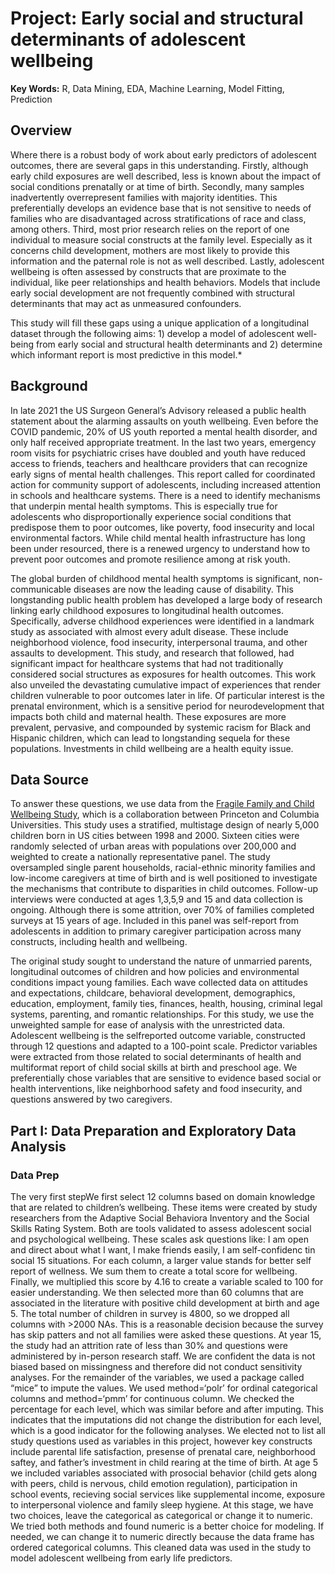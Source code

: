 # Project: Early social and structural determinants of adolescent wellbeing
**Key Words:** R, Data Mining, EDA, Machine Learning, Model Fitting, Prediction

## Overview

Where there is a robust body of work about early predictors of adolescent outcomes, there are several gaps in this understanding. Firstly, although early child exposures are well described, less is known about the impact of social conditions prenatally or at time of birth. Secondly, many samples inadvertently overrepresent families with majority identities. This preferentially develops an evidence base that is not sensitive to needs of families who are disadvantaged across stratifications of race and class, among others. Third, most prior research relies on the report of one individual to measure social constructs at the family level. Especially as it concerns child development, mothers are most likely to provide this information and the paternal role is not as well described. Lastly, adolescent wellbeing is often assessed by constructs that are proximate to the individual, like peer relationships and health behaviors. Models that include early social development are not frequently combined with structural determinants that may act as unmeasured confounders. 

This study will fill these gaps using a unique application of a longitudinal dataset through the following aims: 1) develop a model of adolescent well-being from early social and structural health determinants and 2) determine which informant report is most predictive in this model.*


## Background

In late 2021 the US Surgeon General’s Advisory released a public health statement about the alarming assaults on youth wellbeing. Even before the COVID pandemic, 20% of US youth reported a mental health disorder, and only half received appropriate treatment. In the last two years, emergency room visits for psychiatric crises have doubled and youth have reduced access to friends, teachers and healthcare providers that can recognize early signs of mental health challenges. This report called for coordinated action for community support of adolescents, including increased attention in schools and healthcare systems. There is a need to identify mechanisms that underpin mental health symptoms. This is especially true for adolescents who disproportionally experience social conditions that predispose them to poor outcomes, like poverty, food insecurity and local environmental factors. While child mental health infrastructure has long been under resourced, there is a renewed urgency to understand how to prevent poor outcomes and promote resilience among at risk youth.

The global burden of childhood mental health symptoms is significant, non-communicable diseases are now the leading cause of disability. This longstanding public health problem has developed a large body of research linking early childhood exposures to longitudinal health outcomes. Specifically, adverse childhood experiences were identified in a landmark study as associated with almost every adult disease. These include neighborhood violence, food insecurity, interpersonal trauma, and other assaults to development. This study, and research that followed, had significant impact for healthcare systems that had not traditionally considered social structures as exposures for health outcomes. This work also unveiled the devastating cumulative impact of experiences that render children vulnerable to poor outcomes later in life. Of particular interest is the prenatal environment, which is a sensitive period for neurodevelopment that impacts both child and maternal health. These exposures are more prevalent, pervasive, and compounded by systemic racism for Black and Hispanic children, which can lead to longstanding sequela for these populations. Investments in child wellbeing are a health equity issue.


## Data Source

To answer these questions, we use data from the [Fragile Family and Child Wellbeing Study](https://fragilefamilies.princeton.edu/), which is a collaboration between Princeton and Columbia Universities. This study uses a stratified, multistage design of nearly 5,000 children born in US cities between 1998 and 2000. Sixteen cities were randomly selected of urban areas with populations over 200,000 and weighted to create a nationally representative panel. The study oversampled single parent households, racial-ethnic minority families and low-income caregivers at time of birth and is well positioned to investigate the mechanisms that contribute to disparities in child outcomes. Follow-up interviews were conducted at ages 1,3,5,9 and 15 and data collection is ongoing. Although there is some attrition, over 70% of families completed surveys at 15 years of age. Included in this panel was self-report from adolescents in addition to primary caregiver participation across many constructs, including health and wellbeing.

The original study sought to understand the nature of unmarried parents, longitudinal outcomes of children and how policies and environmental conditions impact young families. Each wave collected data on attitudes and expectations, childcare, behavioral development, demographics, education, employment, family ties, finances, health, housing, criminal legal systems, parenting, and romantic relationships. For this study, we use the unweighted sample for ease of analysis with the unrestricted data. Adolescent wellbeing is the selfreported outcome variable, constructed through 12 questions and adapted to a 100-point scale. Predictor variables were extracted from those related to social determinants of health and multiformat report of child social skills at birth and preschool age. We preferentially chose variables that are sensitive to evidence based social or health interventions, like neighborhood safety and food insecurity, and questions answered by two caregivers.


## Part I: Data Preparation and Exploratory Data Analysis

### Data Prep

The very first stepWe first select 12 columns based on domain knowledge that are related to children’s wellbeing. These items
were created by study researchers from the Adaptive Social Behaviora Inventory and the Social Skills Rating
System. Both are tools validated to assess adolescent social and psychological wellbeing. These scales ask
questions like: I am open and direct about what I want, I make friends easily, I am self-confidenc tin social
15
situations. For each column, a larger value stands for better self report of wellness. We sum them to create
a total score for wellbeing. Finally, we multiplied this score by 4.16 to create a variable scaled to 100 for
easier understanding.
We then selected more than 60 columns that are associated in the literature with positive child development
at birth and age 5. The total number of children in survey is 4800, so we dropped all columns with >2000
NAs. This is a reasonable decision because the survey has skip patters and not all families were asked these
questions. At year 15, the study had an attrition rate of less than 30% and questions were administered by
in-person research staff. We are confident the data is not biased based on missingness and therefore did not
conduct sensitivity analyses.
For the remainder of the variables, we used a package called “mice” to impute the values. We used
method=‘polr’ for ordinal categorical columns and method=‘pmm’ for continuous column. We checked the
percentage for each level, which was similar before and after imputing. This indicates that the imputations
did not change the distribution for each level, which is a good indicator for the following analyses.
We elected not to list all study questions used as variables in this project, however key constructs include
parental life satisfaction, presense of prenatal care, neighborhood saftey, and father’s investment in child
rearing at the time of birth. At age 5 we included variables associated with prosocial behavior (child gets
along with peers, child is nervous, child emotion regulation), participation in school events, recieving social
services like supplemental income, exposure to interpersonal violence and family sleep hygiene.
At this stage, we have two choices, leave the categorical as categorical or change it to numeric. We tried
both methods and found numeric is a better choice for modeling. If needed, we can change it to numeric
directly because the data frame has ordered categorical columns. This cleaned data was used in the study
to model adolescent wellbeing from early life predictors.
